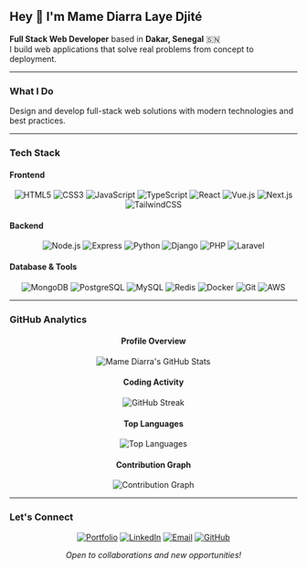 ## Hey 👋 I'm Mame Diarra Laye Djité

**Full Stack Web Developer** based in **Dakar, Senegal** 🇸🇳  
I build web applications that solve real problems from concept to deployment.

---

###  What I Do
Design and develop full-stack web solutions with modern technologies and best practices.

---

###  Tech Stack

#### **Frontend**
<div align="center">
  
![HTML5](https://img.shields.io/badge/-HTML5-E34F26?style=for-the-badge&logo=html5&logoColor=white)
![CSS3](https://img.shields.io/badge/-CSS3-1572B6?style=for-the-badge&logo=css3&logoColor=white)
![JavaScript](https://img.shields.io/badge/-JavaScript-F7DF1E?style=for-the-badge&logo=javascript&logoColor=black)
![TypeScript](https://img.shields.io/badge/-TypeScript-3178C6?style=for-the-badge&logo=typescript&logoColor=white)
![React](https://img.shields.io/badge/-React-61DAFB?style=for-the-badge&logo=react&logoColor=black)
![Vue.js](https://img.shields.io/badge/-Vue.js-4FC08D?style=for-the-badge&logo=vue.js&logoColor=white)
![Next.js](https://img.shields.io/badge/-Nuxt.js-000000?style=for-the-badge&logo=next.js&logoColor=white)
![TailwindCSS](https://img.shields.io/badge/-TailwindCSS-06B6D4?style=for-the-badge&logo=tailwind-css&logoColor=white)

</div>

#### **Backend**
<div align="center">
  
![Node.js](https://img.shields.io/badge/-Node.js-339933?style=for-the-badge&logo=node.js&logoColor=white)
![Express](https://img.shields.io/badge/-Express-000000?style=for-the-badge&logo=express&logoColor=white)
![Python](https://img.shields.io/badge/-Python-3776AB?style=for-the-badge&logo=python&logoColor=white)
![Django](https://img.shields.io/badge/-Django-092E20?style=for-the-badge&logo=django&logoColor=white)
![PHP](https://img.shields.io/badge/-PHP-777BB4?style=for-the-badge&logo=php&logoColor=white)
![Laravel](https://img.shields.io/badge/-Laravel-FF2D20?style=for-the-badge&logo=laravel&logoColor=white)

</div>

#### **Database & Tools**
<div align="center">
  
![MongoDB](https://img.shields.io/badge/-MongoDB-47A248?style=for-the-badge&logo=mongodb&logoColor=white)
![PostgreSQL](https://img.shields.io/badge/-PostgreSQL-4169E1?style=for-the-badge&logo=postgresql&logoColor=white)
![MySQL](https://img.shields.io/badge/-MySQL-4479A1?style=for-the-badge&logo=mysql&logoColor=white)
![Redis](https://img.shields.io/badge/-Redis-DC382D?style=for-the-badge&logo=redis&logoColor=white)
![Docker](https://img.shields.io/badge/-Docker-2496ED?style=for-the-badge&logo=docker&logoColor=white)
![Git](https://img.shields.io/badge/-Git-F05032?style=for-the-badge&logo=git&logoColor=white)
![AWS](https://img.shields.io/badge/-AWS-232F3E?style=for-the-badge&logo=amazon-aws&logoColor=white)

</div>

---

###  GitHub Analytics

<div align="center">

#### **Profile Overview**
  
![Mame Diarra's GitHub Stats](https://github-readme-stats.vercel.app/api?username=mamediarralayedjite&show_icons=true&theme=radical&hide_border=true&title_color=3b82f6&icon_color=3b82f6&text_color=ffffff&bg_color=0d1117&include_all_commits=true&count_private=true)

#### **Coding Activity**
  
![GitHub Streak](https://github-readme-streak-stats.herokuapp.com/?user=mamediarralayedjite&theme=radical&hide_border=true&stroke=3b82f6&ring=3b82f6&fire=3b82f6&currStreakLabel=3b82f6)

#### **Top Languages**
  
![Top Languages](https://github-readme-stats.vercel.app/api/top-langs/?username=mamediarralayedjite&layout=compact&theme=radical&hide_border=true&title_color=3b82f6&text_color=ffffff&bg_color=0d1117&langs_count=8)

#### **Contribution Graph**

![Contribution Graph](https://github-readme-activity-graph.vercel.app/graph?username=mamediarralayedjite&theme=react-dark&hide_border=true&area=true&color=3b82f6&line=3b82f6&point=ffffff)

</div>

---

###  Let's Connect

<div align="center">

[![Portfolio](https://img.shields.io/badge/Portfolio-000000?style=for-the-badge&logo=google-chrome&logoColor=white)](https://mamediarratech.great-site.net/)
[![LinkedIn](https://img.shields.io/badge/LinkedIn-0A66C2?style=for-the-badge&logo=linkedin&logoColor=white)](https://www.linkedin.com/in/mame-diarra-laye-djit%C3%A9-319565345/)
[![Email](https://img.shields.io/badge/Email-EA4335?style=for-the-badge&logo=gmail&logoColor=white)](mailto:mamediarralayedjite@gmail.com)
[![GitHub](https://img.shields.io/badge/GitHub-181717?style=for-the-badge&logo=github&logoColor=white)](https://github.com/mamediarralayedjite)

</div>

<p align="center">
  <i>Open to collaborations and new opportunities!</i> 
</p>
